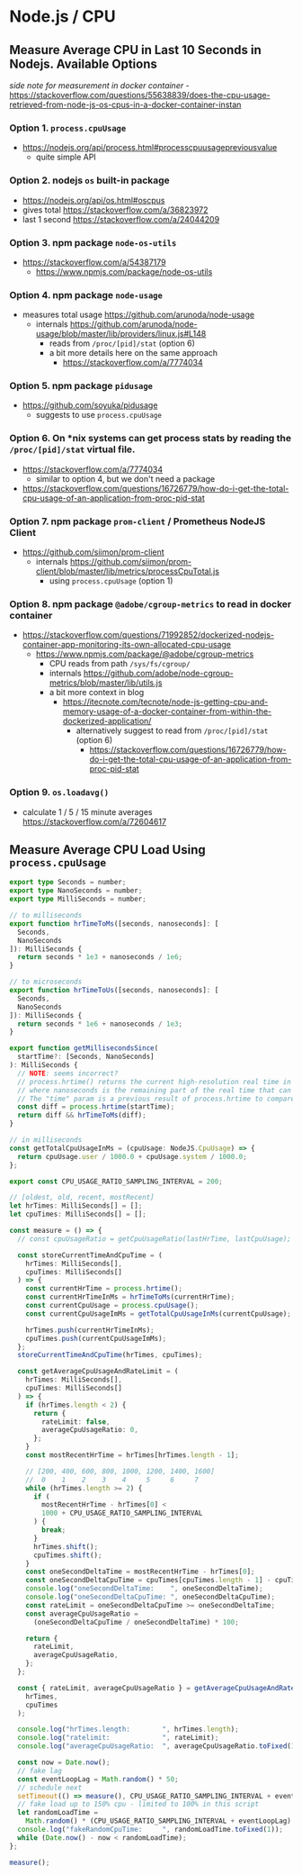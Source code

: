 # Node.js / CPU

## Measure Average CPU in Last 10 Seconds in Nodejs. Available Options

_side note for measurement in docker container_
    - https://stackoverflow.com/questions/55638839/does-the-cpu-usage-retrieved-from-node-js-os-cpus-in-a-docker-container-instan

### Option 1. `process.cpuUsage`
- https://nodejs.org/api/process.html#processcpuusagepreviousvalue
    - quite simple API

### Option 2. nodejs `os` built-in package
- https://nodejs.org/api/os.html#oscpus
- gives total https://stackoverflow.com/a/36823972
- last 1 second https://stackoverflow.com/a/24044209

### Option 3. npm package `node-os-utils`
- https://stackoverflow.com/a/54387179
    - https://www.npmjs.com/package/node-os-utils

### Option 4. npm package `node-usage`
- measures total usage https://github.com/arunoda/node-usage
    - internals https://github.com/arunoda/node-usage/blob/master/lib/providers/linux.js#L148
        - reads from `/proc/[pid]/stat` (option 6)
        - a bit more details here on the same approach
             - https://stackoverflow.com/a/7774034

### Option 5. npm package `pidusage`
- https://github.com/soyuka/pidusage
    - suggests to use `process.cpuUsage`

### Option 6. On *nix systems can get process stats by reading the `/proc/[pid]/stat` virtual file.
- https://stackoverflow.com/a/7774034
    - similar to option 4, but we don't need a package
- https://stackoverflow.com/questions/16726779/how-do-i-get-the-total-cpu-usage-of-an-application-from-proc-pid-stat

### Option 7. npm package `prom-client` / Prometheus NodeJS Client
- https://github.com/siimon/prom-client
    - internals https://github.com/siimon/prom-client/blob/master/lib/metrics/processCpuTotal.js
        - using `process.cpuUsage` (option 1)

### Option 8. npm package `@adobe/cgroup-metrics` to read in docker container
- https://stackoverflow.com/questions/71992852/dockerized-nodejs-container-app-monitoring-its-own-allocated-cpu-usage
    - https://www.npmjs.com/package/@adobe/cgroup-metrics
        -  CPU reads from path `/sys/fs/cgroup/`
        - internals https://github.com/adobe/node-cgroup-metrics/blob/master/lib/utils.js
        - a bit more context in blog
            - https://itecnote.com/tecnote/node-js-getting-cpu-and-memory-usage-of-a-docker-container-from-within-the-dockerized-application/
                - alternatively suggest to read from `/proc/[pid]/stat` (option 6)
                    - https://stackoverflow.com/questions/16726779/how-do-i-get-the-total-cpu-usage-of-an-application-from-proc-pid-stat

### Option 9. `os.loadavg()`
- calculate 1 / 5 / 15 minute averages https://stackoverflow.com/a/72604617


## Measure Average CPU Load Using `process.cpuUsage`
```ts
export type Seconds = number;
export type NanoSeconds = number;
export type MilliSeconds = number;

// to milliseconds
export function hrTimeToMs([seconds, nanoseconds]: [
  Seconds,
  NanoSeconds
]): MilliSeconds {
  return seconds * 1e3 + nanoseconds / 1e6;
}

// to microseconds
export function hrTimeToUs([seconds, nanoseconds]: [
  Seconds,
  NanoSeconds
]): MilliSeconds {
  return seconds * 1e6 + nanoseconds / 1e3;
}

export function getMillisecondsSince(
  startTime?: [Seconds, NanoSeconds]
): MilliSeconds {
  // NOTE: seems incorrect?
  // process.hrtime() returns the current high-resolution real time in a [seconds, nanoseconds] tuple Array,
  // where nanoseconds is the remaining part of the real time that can't be represented in second precision
  // The "time" param is a previous result of process.hrtime to compare
  const diff = process.hrtime(startTime);
  return diff && hrTimeToMs(diff);
}

// in milliseconds
const getTotalCpuUsageInMs = (cpuUsage: NodeJS.CpuUsage) => {
  return cpuUsage.user / 1000.0 + cpuUsage.system / 1000.0;
};

export const CPU_USAGE_RATIO_SAMPLING_INTERVAL = 200;

// [oldest, old, recent, mostRecent]
let hrTimes: MilliSeconds[] = [];
let cpuTimes: MilliSeconds[] = [];

const measure = () => {
  // const cpuUsageRatio = getCpuUsageRatio(lastHrTime, lastCpuUsage);

  const storeCurrentTimeAndCpuTime = (
    hrTimes: MilliSeconds[],
    cpuTimes: MilliSeconds[]
  ) => {
    const currentHrTime = process.hrtime();
    const currentHrTimeInMs = hrTimeToMs(currentHrTime);
    const currentCpuUsage = process.cpuUsage();
    const currentCpuUsageImMs = getTotalCpuUsageInMs(currentCpuUsage);

    hrTimes.push(currentHrTimeInMs);
    cpuTimes.push(currentCpuUsageImMs);
  };
  storeCurrentTimeAndCpuTime(hrTimes, cpuTimes);

  const getAverageCpuUsageAndRateLimit = (
    hrTimes: MilliSeconds[],
    cpuTimes: MilliSeconds[]
  ) => {
    if (hrTimes.length < 2) {
      return {
        rateLimit: false,
        averageCpuUsageRatio: 0,
      };
    }
    const mostRecentHrTime = hrTimes[hrTimes.length - 1];

    // [200, 400, 600, 800, 1000, 1200, 1400, 1600]
    //  0    1    2    3    4     5     6     7
    while (hrTimes.length >= 2) {
      if (
        mostRecentHrTime - hrTimes[0] <
        1000 + CPU_USAGE_RATIO_SAMPLING_INTERVAL
      ) {
        break;
      }
      hrTimes.shift();
      cpuTimes.shift();
    }
    const oneSecondDeltaTime = mostRecentHrTime - hrTimes[0];
    const oneSecondDeltaCpuTime = cpuTimes[cpuTimes.length - 1] - cpuTimes[0];
    console.log("oneSecondDeltaTime:    ", oneSecondDeltaTime);
    console.log("oneSecondDeltaCpuTime: ", oneSecondDeltaCpuTime);
    const rateLimit = oneSecondDeltaCpuTime >= oneSecondDeltaTime;
    const averageCpuUsageRatio =
      (oneSecondDeltaCpuTime / oneSecondDeltaTime) * 100;

    return {
      rateLimit,
      averageCpuUsageRatio,
    };
  };

  const { rateLimit, averageCpuUsageRatio } = getAverageCpuUsageAndRateLimit(
    hrTimes,
    cpuTimes
  );

  console.log("hrTimes.length:        ", hrTimes.length);
  console.log("ratelimit:             ", rateLimit);
  console.log("averageCpuUsageRatio:  ", averageCpuUsageRatio.toFixed(1), "\n");

  const now = Date.now();
  // fake lag
  const eventLoopLag = Math.random() * 50;
  // schedule next
  setTimeout(() => measure(), CPU_USAGE_RATIO_SAMPLING_INTERVAL + eventLoopLag);
  // fake load up to 150% cpu - limited to 100% in this script
  let randomLoadTime =
    Math.random() * (CPU_USAGE_RATIO_SAMPLING_INTERVAL + eventLoopLag) * 1.5;
  console.log("fakeRandomCpuTime:     ", randomLoadTime.toFixed(1));
  while (Date.now() - now < randomLoadTime);
};

measure();
```
